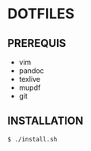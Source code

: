 # DOTFILES

## PREREQUIS

- vim
- pandoc
- texlive
- mupdf
- git

## INSTALLATION

```bash
$ ./install.sh
```
